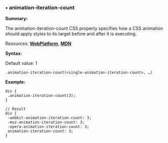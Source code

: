### <a name="animation-iteration-count"></a> &#8226; animation-iteration-count
**Summary:**

The animation-iteration-count CSS property specifies how a CSS animation should apply styles to its target before and after it is executing.

Resources: **[WebPlatform](http://docs.webplatform.org/wiki/css/properties/animation-iteration-count)**, **[MDN](https://developer.mozilla.org/en-US/docs/Web/CSS/animation-iteration-count)**

**Syntax:**

Default value: 1

    .animation-iteration-count(<single-animation-iteration-count>, …)
  
**Example:**

    div {
     .animation-iteration-count(3);
    }
    
    // Result
    div {
     -webkit-animation-iteration-count: 3;
     -moz-animation-iteration-count: 3;
     -opera-animation-iteration-count: 3;
     animation-iteration-count: 3;
    } 

